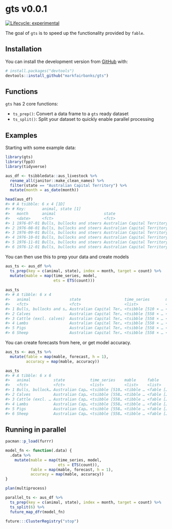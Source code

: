 
<!-- README.md is generated from README.Rmd. Please edit that file -->

# gts v0.0.1

<!-- badges: start -->

[![Lifecycle:
experimental](https://img.shields.io/badge/lifecycle-experimental-orange.svg)](https://www.tidyverse.org/lifecycle/#experimental)
<!-- badges: end -->

The goal of `gts` is to speed up the functionality provided by `fable`.

## Installation

You can install the development version from
[GitHub](https://github.com/) with:

``` r
# install.packages("devtools")
devtools::install_github("markfairbanks/gts")
```

## Functions

`gts` has 2 core functions:

  - `ts_prep()`: Convert a data frame to a `gts` ready dataset
  - `ts_split()`: Split your dataset to quickly enable parallel
    processing

## Examples

Starting with some example data:

``` r
library(gts)
library(fpp3)
library(tidyverse)

aus_df <- tsibbledata::aus_livestock %>%
  rename_all(janitor::make_clean_names) %>%
  filter(state == "Australian Capital Territory") %>%
  mutate(month = as_date(month))

head(aus_df)
#> # A tsibble: 6 x 4 [1D]
#> # Key:       animal, state [1]
#>   month      animal                     state                        count
#>   <date>     <fct>                      <fct>                        <dbl>
#> 1 1976-07-01 Bulls, bullocks and steers Australian Capital Territory  2300
#> 2 1976-08-01 Bulls, bullocks and steers Australian Capital Territory  2100
#> 3 1976-09-01 Bulls, bullocks and steers Australian Capital Territory  2100
#> 4 1976-10-01 Bulls, bullocks and steers Australian Capital Territory  1900
#> 5 1976-11-01 Bulls, bullocks and steers Australian Capital Territory  2100
#> 6 1976-12-01 Bulls, bullocks and steers Australian Capital Territory  1800
```

You can then use this to prep your data and create models

``` r
aus_ts <- aus_df %>%
  ts_prep(key = c(animal, state), index = month, target = count) %>%
  mutate(mable = map(time_series, model,
                     ets = ETS(count)))
  
aus_ts
#> # A tibble: 6 x 4
#>   animal                 state                   time_series       mable        
#>   <fct>                  <fct>                   <list>            <list>       
#> 1 Bulls, bullocks and s… Australian Capital Ter… <tsibble [510 × … <tibble [1 ×…
#> 2 Calves                 Australian Capital Ter… <tsibble [558 × … <tibble [1 ×…
#> 3 Cattle (excl. calves)  Australian Capital Ter… <tsibble [558 × … <tibble [1 ×…
#> 4 Lambs                  Australian Capital Ter… <tsibble [558 × … <tibble [1 ×…
#> 5 Pigs                   Australian Capital Ter… <tsibble [558 × … <tibble [1 ×…
#> 6 Sheep                  Australian Capital Ter… <tsibble [558 × … <tibble [1 ×…
```

You can create forecasts from here, or get model accuracy.

``` r
aus_ts <- aus_ts %>%
  mutate(fable = map(mable, forecast, h = 1),
         accuracy = map(mable, accuracy))

aus_ts
#> # A tibble: 6 x 6
#>   animal          state           time_series    mable     fable     accuracy   
#>   <fct>           <fct>           <list>         <list>    <list>    <list>     
#> 1 Bulls, bullock… Australian Cap… <tsibble [510… <tibble … <fable [… <tibble [1…
#> 2 Calves          Australian Cap… <tsibble [558… <tibble … <fable [… <tibble [1…
#> 3 Cattle (excl. … Australian Cap… <tsibble [558… <tibble … <fable [… <tibble [1…
#> 4 Lambs           Australian Cap… <tsibble [558… <tibble … <fable [… <tibble [1…
#> 5 Pigs            Australian Cap… <tsibble [558… <tibble … <fable [… <tibble [1…
#> 6 Sheep           Australian Cap… <tsibble [558… <tibble … <fable [… <tibble [1…
```

## Running in parallel

``` r
pacman::p_load(furrr)

model_fn <- function(.data) {
  .data %>%
    mutate(mable = map(time_series, model,
                       ets = ETS(count)),
           fable = map(mable, forecast, h = 1),
           accuracy = map(mable, accuracy))
}

plan(multiprocess)

parallel_ts <- aus_df %>%
  ts_prep(key = c(animal, state), index = month, target = count) %>%
  ts_split(6) %>%
  future_map_dfr(model_fn)

future:::ClusterRegistry("stop")
```
